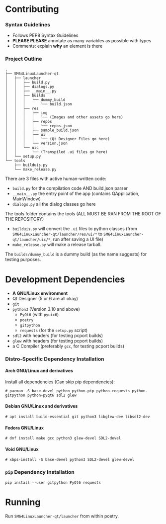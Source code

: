# Contributing

### Syntax Guidelines

* Follows PEP8 Syntax Guidelines
* **PLEASE PLEASE** annotate as many variables as possible with types
* Comments: explain **why** an element is there

### Project Outline

```
.
├── SM64LinuxLauncher-qt
│   ├── launcher
│   │   ├── build.py
│   │   ├── dialogs.py
│   │   ├── __main__.py
│   │   ├── builds
│   │   │   └── dummy_build
│   │   │       └── build.json
│   │   ├── res
│   │   │   ├── img
│   │   │   │   └── (Images and other assets go here)
│   │   │   ├── repos
│   │   │   │   └── repos.json
│   │   │   ├── sample_build.json
│   │   │   ├── ui
│   │   │   │   └── (Qt Designer Files go here)
│   │   │   └── version.json
│   │   └── uic
│   │       └── (Transpiled .ui files go here)
│   └── setup.py
└── tools
    ├── builduis.py
    └── make_release.py
```

There are 3 files with active human-written code:
* `build.py` for the compilation code AND build.json parser
* `__main__.py` the entry point of the app (contains QApplication, MainWindow)
* `dialogs.py` all the dialog classes go here

The tools folder contains the tools (ALL MUST BE RAN FROM THE ROOT OF THE REPOSITORY)
*  `builduis.py` will convert the `.ui` files to python classes (from `SM64LinuxLauncher-qt/launcher/res/ui/*` to `SM64LinuxLauncher-qt/launcher/uic/*`, run after saving a UI file)
* `make_release.py` will make a release tarball.

The `builds/dummy_build` is a dummy build (as the name suggests) for testing purposes.

# Development Dependencies

* **A GNU/Linux environment**
* Qt Designer (5 or 6 are all okay)
* `git`
* `python3` (Version 3.10 and above)
    * `PyQt6` (with `pyuic6`)
    * `poetry`
    * `gitpython`
    * `requests` (for the `setup.py` script)
* `sdl2` with headers (for testing pcport builds)
* `glew` with headers (for testing pcport builds)
* a C Compiler (preferably `gcc`, for testing pcport builds)

### Distro-Specific Dependency Installation
#### **Arch GNU/Linux and derivatives**
Install all dependencies (Can skip pip dependencies):

`# pacman -S base-devel python python-pip python-requests python-gitpython python-pyqt6 sdl2 glew`

#### **Debian GNU/Linux and derivatives**
`# apt install build-essential git python3 libglew-dev libsdl2-dev`


#### **Fedora GNU/Linux**
`# dnf install make gcc python3 glew-devel SDL2-devel`

#### **Void GNU/Linux**
`# xbps-install -S base-devel python3 SDL2-devel glew-devel`

### `pip` Dependency Installation

`pip install --user gitpython PyQt6 requests`

# Running

Run `SM64LinuxLauncher-qt/launcher` from within poetry.